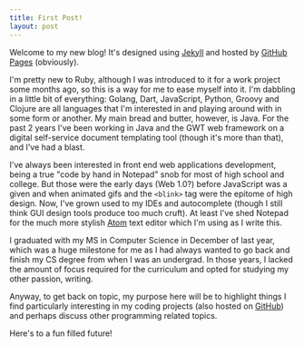 ```yaml
---
title: First Post!
layout: post
---
```


Welcome to my new blog! It's designed using [Jekyll](http://jekyllrb.com/) and hosted by [GitHub Pages](http://pages.github.com) (obviously).

I'm pretty new to Ruby, although I was introduced to it for a work project some months ago, so this is a way for me to ease myself into it. I'm dabbling in a little bit of everything: Golang, Dart, JavaScript, Python, Groovy and Clojure are all languages that I'm interested in and playing around with in some form or another. My main bread and butter, however, is Java. For the past 2 years I've been working in Java and the GWT web framework on a digital self-service document templating tool (though it's more than that), and I've had a blast.

I've always been interested in front end web applications development, being a true "code by hand in Notepad" snob for most of high school and college. But those were the early days (Web 1.0?) before JavaScript was a given and when animated gifs and the
`<blink>` tag were the epitome of high design. Now, I've grown used to my IDEs and autocomplete (though I still think GUI design tools produce too much cruft). At least I've shed Notepad for the much more stylish [Atom](http://atom.io) text editor which I'm using as I write this.

I graduated with my MS in Computer Science in December of last year, which was a huge milestone for me as I had always wanted to go back and finish my CS degree from when I was an undergrad. In those years, I lacked the amount of focus required for the curriculum and opted for studying my other passion, writing.

Anyway, to get back on topic, my purpose here will be to highlight things I find particularly interesting in my coding projects (also hosted on [GitHub](http://github.com/thomaskeschl)) and perhaps discuss other programming related topics.

Here's to a fun filled future!
